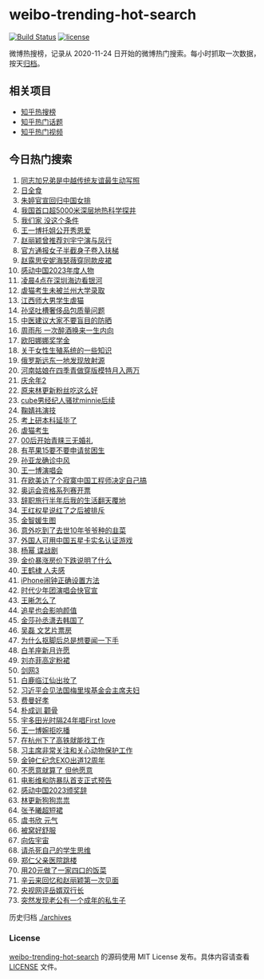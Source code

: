 # weibo-trending-hot-search

[![Build Status](https://github.com/justjavac/weibo-trending-hot-search/workflows/ci/badge.svg?branch=master)](https://github.com/justjavac/weibo-trending-hot-search/actions)
[![license](https://img.shields.io/github/license/justjavac/weibo-trending-hot-search)](https://github.com/justjavac/weibo-trending-hot-search/blob/master/LICENSE)

微博热搜榜，记录从 2020-11-24 日开始的微博热门搜索。每小时抓取一次数据，按天[归档](./archives)。

## 相关项目

- [知乎热搜榜](https://github.com/justjavac/zhihu-trending-top-search)
- [知乎热门话题](https://github.com/justjavac/zhihu-trending-hot-questions)
- [知乎热门视频](https://github.com/justjavac/zhihu-trending-hot-video)

## 今日热门搜索

<!-- BEGIN -->
<!-- 最后更新时间 Tue Apr 09 2024 05:13:23 GMT+0800 (China Standard Time) -->

1. [同志加兄弟是中越传统友谊最生动写照](https://s.weibo.com//weibo?q=%23%E5%90%8C%E5%BF%97%E5%8A%A0%E5%85%84%E5%BC%9F%E6%98%AF%E4%B8%AD%E8%B6%8A%E4%BC%A0%E7%BB%9F%E5%8F%8B%E8%B0%8A%E6%9C%80%E7%94%9F%E5%8A%A8%E5%86%99%E7%85%A7%23&Refer=new_time)
1. [日全食](https://s.weibo.com//weibo?q=%E6%97%A5%E5%85%A8%E9%A3%9F&t=31&band_rank=33&Refer=top)
1. [朱婷官宣回归中国女排](https://s.weibo.com//weibo?q=%23%E6%9C%B1%E5%A9%B7%E5%AE%98%E5%AE%A3%E5%9B%9E%E5%BD%92%E4%B8%AD%E5%9B%BD%E5%A5%B3%E6%8E%92%23&t=31&band_rank=1&Refer=top)
1. [我国首口超5000米深层地热科学探井](https://s.weibo.com//weibo?q=%23%E6%88%91%E5%9B%BD%E9%A6%96%E5%8F%A3%E8%B6%855000%E7%B1%B3%E6%B7%B1%E5%B1%82%E5%9C%B0%E7%83%AD%E7%A7%91%E5%AD%A6%E6%8E%A2%E4%BA%95%23&t=31&band_rank=3&Refer=top)
1. [我们家 没这个条件](https://s.weibo.com//weibo?q=%E6%88%91%E4%BB%AC%E5%AE%B6%20%E6%B2%A1%E8%BF%99%E4%B8%AA%E6%9D%A1%E4%BB%B6&t=31&band_rank=4&Refer=top)
1. [王一博托姐公开秀恩爱](https://s.weibo.com//weibo?q=%E7%8E%8B%E4%B8%80%E5%8D%9A%E6%89%98%E5%A7%90%E5%85%AC%E5%BC%80%E7%A7%80%E6%81%A9%E7%88%B1&t=31&band_rank=2&Refer=top)
1. [赵丽颖曾推荐刘宇宁演与凤行](https://s.weibo.com//weibo?q=%23%E8%B5%B5%E4%B8%BD%E9%A2%96%E6%9B%BE%E6%8E%A8%E8%8D%90%E5%88%98%E5%AE%87%E5%AE%81%E6%BC%94%E4%B8%8E%E5%87%A4%E8%A1%8C%23&t=31&band_rank=5&Refer=top)
1. [官方通报女子半截身子卷入扶梯](https://s.weibo.com//weibo?q=%23%E5%AE%98%E6%96%B9%E9%80%9A%E6%8A%A5%E5%A5%B3%E5%AD%90%E5%8D%8A%E6%88%AA%E8%BA%AB%E5%AD%90%E5%8D%B7%E5%85%A5%E6%89%B6%E6%A2%AF%23&t=31&band_rank=8&Refer=top)
1. [赵露思安妮海瑟薇穿同款皮裙](https://s.weibo.com//weibo?q=%23%E8%B5%B5%E9%9C%B2%E6%80%9D%E5%AE%89%E5%A6%AE%E6%B5%B7%E7%91%9F%E8%96%87%E7%A9%BF%E5%90%8C%E6%AC%BE%E7%9A%AE%E8%A3%99%23&t=31&band_rank=23&Refer=top)
1. [感动中国2023年度人物](https://s.weibo.com//weibo?q=%23%E6%84%9F%E5%8A%A8%E4%B8%AD%E5%9B%BD2023%E5%B9%B4%E5%BA%A6%E4%BA%BA%E7%89%A9%23&t=31&band_rank=3&Refer=top)
1. [凌晨4点在深圳海边看银河](https://s.weibo.com//weibo?q=%23%E5%87%8C%E6%99%A84%E7%82%B9%E5%9C%A8%E6%B7%B1%E5%9C%B3%E6%B5%B7%E8%BE%B9%E7%9C%8B%E9%93%B6%E6%B2%B3%23&t=31&band_rank=32&Refer=top)
1. [虐猫考生未被兰州大学录取](https://s.weibo.com//weibo?q=%23%E8%99%90%E7%8C%AB%E8%80%83%E7%94%9F%E6%9C%AA%E8%A2%AB%E5%85%B0%E5%B7%9E%E5%A4%A7%E5%AD%A6%E5%BD%95%E5%8F%96%23&t=31&band_rank=11&Refer=top)
1. [江西师大男学生虐猫](https://s.weibo.com//weibo?q=%23%E6%B1%9F%E8%A5%BF%E5%B8%88%E5%A4%A7%E7%94%B7%E5%AD%A6%E7%94%9F%E8%99%90%E7%8C%AB%23&t=31&band_rank=29&Refer=top)
1. [孙坚吐槽奢侈品包质量问题](https://s.weibo.com//weibo?q=%23%E5%AD%99%E5%9D%9A%E5%90%90%E6%A7%BD%E5%A5%A2%E4%BE%88%E5%93%81%E5%8C%85%E8%B4%A8%E9%87%8F%E9%97%AE%E9%A2%98%23&t=31&band_rank=14&Refer=top)
1. [中医建议大家不要盲目的防晒](https://s.weibo.com//weibo?q=%23%E4%B8%AD%E5%8C%BB%E5%BB%BA%E8%AE%AE%E5%A4%A7%E5%AE%B6%E4%B8%8D%E8%A6%81%E7%9B%B2%E7%9B%AE%E7%9A%84%E9%98%B2%E6%99%92%23&t=31&band_rank=13&Refer=top)
1. [周雨彤 一次醉酒换来一生内向](https://s.weibo.com//weibo?q=%E5%91%A8%E9%9B%A8%E5%BD%A4%20%E4%B8%80%E6%AC%A1%E9%86%89%E9%85%92%E6%8D%A2%E6%9D%A5%E4%B8%80%E7%94%9F%E5%86%85%E5%90%91&t=31&band_rank=20&Refer=top)
1. [欧阳娜娜奖学金](https://s.weibo.com//weibo?q=%E6%AC%A7%E9%98%B3%E5%A8%9C%E5%A8%9C%E5%A5%96%E5%AD%A6%E9%87%91&t=31&band_rank=6&Refer=top)
1. [关于女性生殖系统的一些知识](https://s.weibo.com//weibo?q=%E5%85%B3%E4%BA%8E%E5%A5%B3%E6%80%A7%E7%94%9F%E6%AE%96%E7%B3%BB%E7%BB%9F%E7%9A%84%E4%B8%80%E4%BA%9B%E7%9F%A5%E8%AF%86&t=31&band_rank=12&Refer=top)
1. [俄罗斯远东一地发现放射源](https://s.weibo.com//weibo?q=%23%E4%BF%84%E7%BD%97%E6%96%AF%E8%BF%9C%E4%B8%9C%E4%B8%80%E5%9C%B0%E5%8F%91%E7%8E%B0%E6%94%BE%E5%B0%84%E6%BA%90%23&t=31&band_rank=14&Refer=top)
1. [河南姑娘在四季青做穿版模特月入两万](https://s.weibo.com//weibo?q=%23%E6%B2%B3%E5%8D%97%E5%A7%91%E5%A8%98%E5%9C%A8%E5%9B%9B%E5%AD%A3%E9%9D%92%E5%81%9A%E7%A9%BF%E7%89%88%E6%A8%A1%E7%89%B9%E6%9C%88%E5%85%A5%E4%B8%A4%E4%B8%87%23&t=31&band_rank=25&Refer=top)
1. [庆余年2](https://s.weibo.com//weibo?q=%E5%BA%86%E4%BD%99%E5%B9%B42&t=31&band_rank=17&Refer=top)
1. [原来林更新粉丝吃这么好](https://s.weibo.com//weibo?q=%23%E5%8E%9F%E6%9D%A5%E6%9E%97%E6%9B%B4%E6%96%B0%E7%B2%89%E4%B8%9D%E5%90%83%E8%BF%99%E4%B9%88%E5%A5%BD%23&t=31&band_rank=34&Refer=top)
1. [cube男经纪人骚扰minnie后续](https://s.weibo.com//weibo?q=%23cube%E7%94%B7%E7%BB%8F%E7%BA%AA%E4%BA%BA%E9%AA%9A%E6%89%B0minnie%E5%90%8E%E7%BB%AD%23&t=31&band_rank=14&Refer=top)
1. [鞠婧祎演技](https://s.weibo.com//weibo?q=%E9%9E%A0%E5%A9%A7%E7%A5%8E%E6%BC%94%E6%8A%80&t=31&band_rank=16&Refer=top)
1. [考上研本科延毕了](https://s.weibo.com//weibo?q=%23%E8%80%83%E4%B8%8A%E7%A0%94%E6%9C%AC%E7%A7%91%E5%BB%B6%E6%AF%95%E4%BA%86%23&t=31&band_rank=7&Refer=top)
1. [虐猫考生](https://s.weibo.com//weibo?q=%E8%99%90%E7%8C%AB%E8%80%83%E7%94%9F&t=31&band_rank=41&Refer=top)
1. [00后开始青睐三无婚礼](https://s.weibo.com//weibo?q=%2300%E5%90%8E%E5%BC%80%E5%A7%8B%E9%9D%92%E7%9D%90%E4%B8%89%E6%97%A0%E5%A9%9A%E7%A4%BC%23&t=31&band_rank=10&Refer=top)
1. [有苹果15要不要申请贫困生](https://s.weibo.com//weibo?q=%23%E6%9C%89%E8%8B%B9%E6%9E%9C15%E8%A6%81%E4%B8%8D%E8%A6%81%E7%94%B3%E8%AF%B7%E8%B4%AB%E5%9B%B0%E7%94%9F%23&t=31&band_rank=26&Refer=top)
1. [孙亚龙确诊中风](https://s.weibo.com//weibo?q=%23%E5%AD%99%E4%BA%9A%E9%BE%99%E7%A1%AE%E8%AF%8A%E4%B8%AD%E9%A3%8E%23&t=31&band_rank=45&Refer=top)
1. [王一博演唱会](https://s.weibo.com//weibo?q=%E7%8E%8B%E4%B8%80%E5%8D%9A%E6%BC%94%E5%94%B1%E4%BC%9A&t=31&band_rank=27&Refer=top)
1. [在欧美访了个寂寞中国工程师决定自己搞](https://s.weibo.com//weibo?q=%23%E5%9C%A8%E6%AC%A7%E7%BE%8E%E8%AE%BF%E4%BA%86%E4%B8%AA%E5%AF%82%E5%AF%9E%E4%B8%AD%E5%9B%BD%E5%B7%A5%E7%A8%8B%E5%B8%88%E5%86%B3%E5%AE%9A%E8%87%AA%E5%B7%B1%E6%90%9E%23&t=31&band_rank=30&Refer=top)
1. [奥运会资格系列赛开票](https://s.weibo.com//weibo?q=%23%E5%A5%A5%E8%BF%90%E4%BC%9A%E8%B5%84%E6%A0%BC%E7%B3%BB%E5%88%97%E8%B5%9B%E5%BC%80%E7%A5%A8%23&t=31&band_rank=46&Refer=top)
1. [辞职旅行半年后我的生活翻天覆地](https://s.weibo.com//weibo?q=%23%E8%BE%9E%E8%81%8C%E6%97%85%E8%A1%8C%E5%8D%8A%E5%B9%B4%E5%90%8E%E6%88%91%E7%9A%84%E7%94%9F%E6%B4%BB%E7%BF%BB%E5%A4%A9%E8%A6%86%E5%9C%B0%23&t=31&band_rank=37&Refer=top)
1. [王红权星说红了之后被排斥](https://s.weibo.com//weibo?q=%23%E7%8E%8B%E7%BA%A2%E6%9D%83%E6%98%9F%E8%AF%B4%E7%BA%A2%E4%BA%86%E4%B9%8B%E5%90%8E%E8%A2%AB%E6%8E%92%E6%96%A5%23&t=31&band_rank=29&Refer=top)
1. [金智媛生图](https://s.weibo.com//weibo?q=%E9%87%91%E6%99%BA%E5%AA%9B%E7%94%9F%E5%9B%BE&t=31&band_rank=39&Refer=top)
1. [意外吃到了去世10年爷爷种的韭菜](https://s.weibo.com//weibo?q=%23%E6%84%8F%E5%A4%96%E5%90%83%E5%88%B0%E4%BA%86%E5%8E%BB%E4%B8%9610%E5%B9%B4%E7%88%B7%E7%88%B7%E7%A7%8D%E7%9A%84%E9%9F%AD%E8%8F%9C%23&t=31&band_rank=18&Refer=top)
1. [外国人可用中国五星卡实名认证游戏](https://s.weibo.com//weibo?q=%23%E5%A4%96%E5%9B%BD%E4%BA%BA%E5%8F%AF%E7%94%A8%E4%B8%AD%E5%9B%BD%E4%BA%94%E6%98%9F%E5%8D%A1%E5%AE%9E%E5%90%8D%E8%AE%A4%E8%AF%81%E6%B8%B8%E6%88%8F%23&t=31&band_rank=40&Refer=top)
1. [杨幂 谍战剧](https://s.weibo.com//weibo?q=%E6%9D%A8%E5%B9%82%20%E8%B0%8D%E6%88%98%E5%89%A7&t=31&band_rank=22&Refer=top)
1. [金价暴涨房价下跌说明了什么](https://s.weibo.com//weibo?q=%E9%87%91%E4%BB%B7%E6%9A%B4%E6%B6%A8%E6%88%BF%E4%BB%B7%E4%B8%8B%E8%B7%8C%E8%AF%B4%E6%98%8E%E4%BA%86%E4%BB%80%E4%B9%88&t=31&band_rank=42&Refer=top)
1. [王鹤棣 人夫感](https://s.weibo.com//weibo?q=%E7%8E%8B%E9%B9%A4%E6%A3%A3%20%E4%BA%BA%E5%A4%AB%E6%84%9F&t=31&band_rank=19&Refer=top)
1. [iPhone闹钟正确设置方法](https://s.weibo.com//weibo?q=%23iPhone%E9%97%B9%E9%92%9F%E6%AD%A3%E7%A1%AE%E8%AE%BE%E7%BD%AE%E6%96%B9%E6%B3%95%23&t=31&band_rank=23&Refer=top)
1. [时代少年团演唱会快官宣](https://s.weibo.com//weibo?q=%E6%97%B6%E4%BB%A3%E5%B0%91%E5%B9%B4%E5%9B%A2%E6%BC%94%E5%94%B1%E4%BC%9A%E5%BF%AB%E5%AE%98%E5%AE%A3&t=31&band_rank=43&Refer=top)
1. [王晰怎么了](https://s.weibo.com//weibo?q=%23%E7%8E%8B%E6%99%B0%E6%80%8E%E4%B9%88%E4%BA%86%23&t=31&band_rank=21&Refer=top)
1. [追星也会影响颜值](https://s.weibo.com//weibo?q=%E8%BF%BD%E6%98%9F%E4%B9%9F%E4%BC%9A%E5%BD%B1%E5%93%8D%E9%A2%9C%E5%80%BC&t=31&band_rank=9&Refer=top)
1. [金莎孙丞潇去韩国了](https://s.weibo.com//weibo?q=%23%E9%87%91%E8%8E%8E%E5%AD%99%E4%B8%9E%E6%BD%87%E5%8E%BB%E9%9F%A9%E5%9B%BD%E4%BA%86%23&t=31&band_rank=32&Refer=top)
1. [吴磊 文艺片票房](https://s.weibo.com//weibo?q=%E5%90%B4%E7%A3%8A%20%E6%96%87%E8%89%BA%E7%89%87%E7%A5%A8%E6%88%BF&t=31&band_rank=25&Refer=top)
1. [为什么抠脚后总是想要闻一下手](https://s.weibo.com//weibo?q=%E4%B8%BA%E4%BB%80%E4%B9%88%E6%8A%A0%E8%84%9A%E5%90%8E%E6%80%BB%E6%98%AF%E6%83%B3%E8%A6%81%E9%97%BB%E4%B8%80%E4%B8%8B%E6%89%8B&t=31&band_rank=15&Refer=top)
1. [白羊座新月许愿](https://s.weibo.com//weibo?q=%23%E7%99%BD%E7%BE%8A%E5%BA%A7%E6%96%B0%E6%9C%88%E8%AE%B8%E6%84%BF%23&t=31&band_rank=28&Refer=top)
1. [刘亦菲高定粉裙](https://s.weibo.com//weibo?q=%23%E5%88%98%E4%BA%A6%E8%8F%B2%E9%AB%98%E5%AE%9A%E7%B2%89%E8%A3%99%23&t=31&band_rank=39&Refer=top)
1. [剑网3](https://s.weibo.com//weibo?q=%E5%89%91%E7%BD%913&t=31&band_rank=38&Refer=top)
1. [白鹿临江仙出妆了](https://s.weibo.com//weibo?q=%23%E7%99%BD%E9%B9%BF%E4%B8%B4%E6%B1%9F%E4%BB%99%E5%87%BA%E5%A6%86%E4%BA%86%23&t=31&band_rank=44&Refer=top)
1. [习近平会见法国梅里埃基金会主席夫妇](https://s.weibo.com//weibo?q=%23%E4%B9%A0%E8%BF%91%E5%B9%B3%E4%BC%9A%E8%A7%81%E6%B3%95%E5%9B%BD%E6%A2%85%E9%87%8C%E5%9F%83%E5%9F%BA%E9%87%91%E4%BC%9A%E4%B8%BB%E5%B8%AD%E5%A4%AB%E5%A6%87%23&Refer=new_time)
1. [费曼好孝](https://s.weibo.com//weibo?q=%23%E8%B4%B9%E6%9B%BC%E5%A5%BD%E5%AD%9D%23&t=31&band_rank=31&Refer=top)
1. [朴成训 颧骨](https://s.weibo.com//weibo?q=%E6%9C%B4%E6%88%90%E8%AE%AD%20%E9%A2%A7%E9%AA%A8&t=31&band_rank=34&Refer=top)
1. [宇多田光时隔24年唱First love](https://s.weibo.com//weibo?q=%E5%AE%87%E5%A4%9A%E7%94%B0%E5%85%89%E6%97%B6%E9%9A%9424%E5%B9%B4%E5%94%B1First%20love&t=31&band_rank=44&Refer=top)
1. [王一博婉拒吃播](https://s.weibo.com//weibo?q=%23%E7%8E%8B%E4%B8%80%E5%8D%9A%E5%A9%89%E6%8B%92%E5%90%83%E6%92%AD%23&t=31&band_rank=33&Refer=top)
1. [在杭州下了高铁就能找工作](https://s.weibo.com//weibo?q=%23%E5%9C%A8%E6%9D%AD%E5%B7%9E%E4%B8%8B%E4%BA%86%E9%AB%98%E9%93%81%E5%B0%B1%E8%83%BD%E6%89%BE%E5%B7%A5%E4%BD%9C%23&t=31&band_rank=50&Refer=top)
1. [习主席非常关注和关心动物保护工作](https://s.weibo.com//weibo?q=%23%E4%B9%A0%E4%B8%BB%E5%B8%AD%E9%9D%9E%E5%B8%B8%E5%85%B3%E6%B3%A8%E5%92%8C%E5%85%B3%E5%BF%83%E5%8A%A8%E7%89%A9%E4%BF%9D%E6%8A%A4%E5%B7%A5%E4%BD%9C%23&Refer=new_time)
1. [金钟仁纪念EXO出道12周年](https://s.weibo.com//weibo?q=%23%E9%87%91%E9%92%9F%E4%BB%81%E7%BA%AA%E5%BF%B5EXO%E5%87%BA%E9%81%9312%E5%91%A8%E5%B9%B4%23&t=31&band_rank=25&Refer=top)
1. [不愿意就算了 但他愿意](https://s.weibo.com//weibo?q=%E4%B8%8D%E6%84%BF%E6%84%8F%E5%B0%B1%E7%AE%97%E4%BA%86%20%E4%BD%86%E4%BB%96%E6%84%BF%E6%84%8F&t=31&band_rank=28&Refer=top)
1. [电影维和防暴队首支正式预告](https://s.weibo.com//weibo?q=%23%E7%94%B5%E5%BD%B1%E7%BB%B4%E5%92%8C%E9%98%B2%E6%9A%B4%E9%98%9F%E9%A6%96%E6%94%AF%E6%AD%A3%E5%BC%8F%E9%A2%84%E5%91%8A%23&t=31&band_rank=50&Refer=top)
1. [感动中国2023颁奖辞](https://s.weibo.com//weibo?q=%23%E6%84%9F%E5%8A%A8%E4%B8%AD%E5%9B%BD2023%E9%A2%81%E5%A5%96%E8%BE%9E%23&t=31&band_rank=30&Refer=top)
1. [林更新狗狗祟祟](https://s.weibo.com//weibo?q=%23%E6%9E%97%E6%9B%B4%E6%96%B0%E7%8B%97%E7%8B%97%E7%A5%9F%E7%A5%9F%23&t=31&band_rank=38&Refer=top)
1. [张予曦超短裙](https://s.weibo.com//weibo?q=%23%E5%BC%A0%E4%BA%88%E6%9B%A6%E8%B6%85%E7%9F%AD%E8%A3%99%23&t=31&band_rank=24&Refer=top)
1. [虞书欣 元气](https://s.weibo.com//weibo?q=%E8%99%9E%E4%B9%A6%E6%AC%A3%20%E5%85%83%E6%B0%94&t=31&band_rank=36&Refer=top)
1. [被窝好舒服](https://s.weibo.com//weibo?q=%E8%A2%AB%E7%AA%9D%E5%A5%BD%E8%88%92%E6%9C%8D&t=31&band_rank=31&Refer=top)
1. [向佐宇宙](https://s.weibo.com//weibo?q=%23%E5%90%91%E4%BD%90%E5%AE%87%E5%AE%99%23&t=31&band_rank=40&Refer=top)
1. [请杀死自己的学生思维](https://s.weibo.com//weibo?q=%23%E8%AF%B7%E6%9D%80%E6%AD%BB%E8%87%AA%E5%B7%B1%E7%9A%84%E5%AD%A6%E7%94%9F%E6%80%9D%E7%BB%B4%23&t=31&band_rank=46&Refer=top)
1. [郑仁父亲医院跳楼](https://s.weibo.com//weibo?q=%23%E9%83%91%E4%BB%81%E7%88%B6%E4%BA%B2%E5%8C%BB%E9%99%A2%E8%B7%B3%E6%A5%BC%23&t=31&band_rank=47&Refer=top)
1. [用20元做了一家四口的饭菜](https://s.weibo.com//weibo?q=%23%E7%94%A820%E5%85%83%E5%81%9A%E4%BA%86%E4%B8%80%E5%AE%B6%E5%9B%9B%E5%8F%A3%E7%9A%84%E9%A5%AD%E8%8F%9C%23&t=31&band_rank=35&Refer=top)
1. [辛云来回忆和赵丽颖第一次见面](https://s.weibo.com//weibo?q=%23%E8%BE%9B%E4%BA%91%E6%9D%A5%E5%9B%9E%E5%BF%86%E5%92%8C%E8%B5%B5%E4%B8%BD%E9%A2%96%E7%AC%AC%E4%B8%80%E6%AC%A1%E8%A7%81%E9%9D%A2%23&t=31&band_rank=48&Refer=top)
1. [央视网评岳婿双行长](https://s.weibo.com//weibo?q=%23%E5%A4%AE%E8%A7%86%E7%BD%91%E8%AF%84%E5%B2%B3%E5%A9%BF%E5%8F%8C%E8%A1%8C%E9%95%BF%23&t=31&band_rank=49&Refer=top)
1. [突然发现老公有一个成年的私生子](https://s.weibo.com//weibo?q=%23%E7%AA%81%E7%84%B6%E5%8F%91%E7%8E%B0%E8%80%81%E5%85%AC%E6%9C%89%E4%B8%80%E4%B8%AA%E6%88%90%E5%B9%B4%E7%9A%84%E7%A7%81%E7%94%9F%E5%AD%90%23&t=31&band_rank=50&Refer=top)

<!-- END -->

历史归档 [./archives](./archives)

### License

[weibo-trending-hot-search](https://github.com/justjavac/weibo-trending-hot-search) 的源码使用 MIT License
发布。具体内容请查看 [LICENSE](./LICENSE) 文件。

